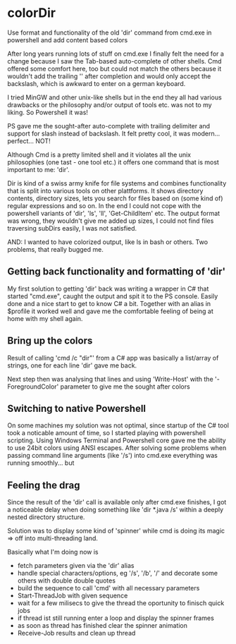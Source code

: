 # colorDir
Use format and functionality of the old 'dir' command from cmd.exe in powershell and add content based colors

After long years running lots of stuff on cmd.exe I finally felt the need for a change because I saw the Tab-based auto-complete of other shells. Cmd offered some comfort here, too but could not match the others because it wouldn't add the trailing '\' after completion and would only accept the backslash, which is awkward to enter on a german keyboard.

I tried MinGW and other unix-like shells but in the end they all had various drawbacks or the philosophy and/or output of tools etc. was not to my liking. So Powershell it was!

PS gave me the sought-after auto-complete with trailing delimiter and support for slash instead of backslash. It felt pretty cool, it was modern... perfect... NOT!

Although Cmd is a pretty limited shell and it violates all the unix philosophies (one tast - one tool etc.) it offers one command that is most important to me: 'dir'.

Dir is kind of a swiss army knife for file systems and combines functionality that is split into various tools on other plattforms. It shows directory contents, directory sizes, lets you search for files based on (some kind of) regular expressions and so on. In the end I could not cope with the powershell variants of 'dir', 'ls', 'll', 'Get-ChildItem' etc. The output format was wrong, they wouldn't give me added up sizes, I could not find files traversing subDirs easily, I was not satisfied.

AND: I wanted to have colorized output, like ls in bash or others. Two problems, that really bugged me.

## Getting back functionality and formatting of 'dir'

My first solution to getting 'dir' back was writing a wrapper in C# that started "cmd.exe", caught the output and spit it to the PS console. Easily done and a nice start to get to know C# a bit. Together with an alias in $profile it worked well and gave me the comfortable feeling of being at home with my shell again.

## Bring up the colors

Result of calling 'cmd /c "dir"' from a C# app was basically a list/array of strings, one for each line 'dir' gave me back.

Next step then was analysing that lines and using 'Write-Host' with the '-ForegroundColor' parameter to give me the sought after colors

## Switching to native Powershell

On some machines my solution was not optimal, since startup of the C# tool took a noticable amount of time, so I started playing with powershell scripting. Using Windows Terminal and Powershell core gave me the ability to use 24bit colors using ANSI escapes. After solving some problems when passing command line arguments (like '/s') into cmd.exe everything was running smoothly... but

## Feeling the drag

Since the result of the 'dir' call is available only after cmd.exe finishes, I got a noticeable delay when doing something like 'dir *.java /s' within a deeply nested directory structure.

Solution was to display some kind of 'spinner' while cmd is doing its magic => off into multi-threading land.

Basically what I'm doing now is
- fetch parameters given via the 'dir' alias
- handle special characters/options, eg '/s', '/b', '/' and decorate some others with double double quotes
- build the sequence to call 'cmd' with all necessary parameters
- Start-ThreadJob with given sequence
- wait for a few milisecs to give the thread the oportunity to finisch quick jobs
- if thread ist still running enter a loop and display the spinner frames
- as soon as thread has finished clear the spinner animation
- Receive-Job results and clean up thread
